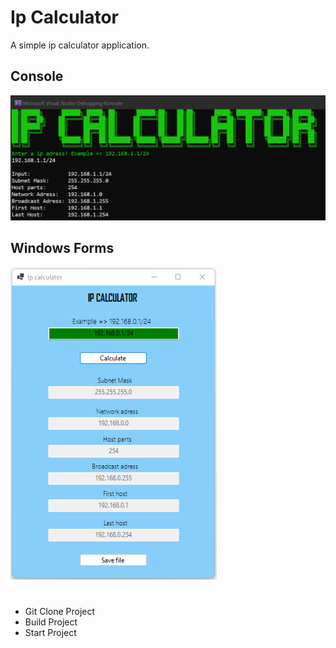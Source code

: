 # Ip Calculator
A simple ip calculator application.


## Console
<img src="Images/IpCalculatorConsole.png" width="600"/>

<br/>

## Windows Forms
<img src="Images/IpCalculatorWinForm.png" width="330" height="500"/>

# 
- Git Clone Project
- Build Project
- Start Project
